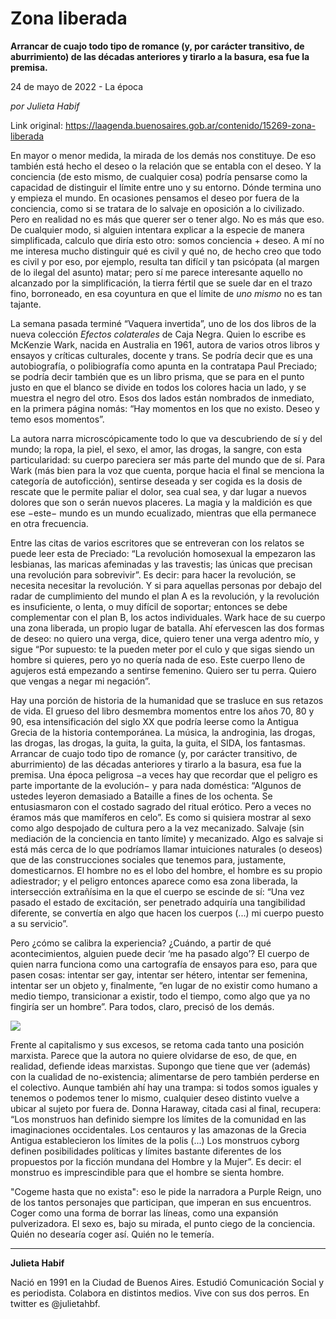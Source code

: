 # Zona liberada

**Arrancar de cuajo todo tipo de romance (y, por carácter transitivo, de aburrimiento) de las décadas anteriores y tirarlo a la basura, esa fue la premisa.**

24 de mayo de 2022 - La época

_por Julieta Habif_

Link original: https://laagenda.buenosaires.gob.ar/contenido/15269-zona-liberada



En mayor o menor medida, la mirada de los demás nos constituye. De eso también está hecho el deseo o la relación que se entabla con el deseo. Y la conciencia (de esto mismo, de cualquier cosa) podría pensarse como la capacidad de distinguir el límite entre uno y su entorno. Dónde termina uno y empieza el mundo. En ocasiones pensamos el deseo por fuera de la conciencia, como si se tratara de lo salvaje en oposición a lo civilizado. Pero en realidad no es más que querer ser o tener algo. No es más que eso. De cualquier modo, si alguien intentara explicar a la especie de manera simplificada, calculo que diría esto otro: somos conciencia + deseo. A mí no me interesa mucho distinguir qué es civil y qué no, de hecho creo que todo es civil y por eso, por ejemplo, resulta tan difícil y tan psicópata (al margen de lo ilegal del asunto) matar; pero sí me parece interesante aquello no alcanzado por la simplificación, la tierra fértil que se suele dar en el trazo fino, borroneado, en esa coyuntura en que el límite de *uno mismo* no es tan tajante.




La semana pasada terminé “Vaquera invertida”, uno de los dos libros de la nueva colección *Efectos colaterales* de Caja Negra. Quien lo escribe es McKenzie Wark, nacida en Australia en 1961, autora de varios otros libros y ensayos y críticas culturales, docente y trans. Se podría decir que es una autobiografía, o polibiografía como apunta en la contratapa Paul Preciado; se podría decir también que es un libro prisma, que se para en el punto justo en que el blanco se divide en todos los colores hacia un lado, y se muestra el negro del otro. Esos dos lados están nombrados de inmediato, en la primera página nomás: “Hay momentos en los que no existo. Deseo y temo esos momentos”.




La autora narra microscópicamente todo lo que va descubriendo de sí y del mundo; la ropa, la piel, el sexo, el amor, las drogas, la sangre, con esta particularidad: su cuerpo pareciera ser más parte del mundo que de sí. Para Wark (más bien para la voz que cuenta, porque hacia el final se menciona la categoría de autoficción), sentirse deseada y ser cogida es la dosis de rescate que le permite paliar el dolor, sea cual sea, y dar lugar a nuevos dolores que son o serán nuevos placeres. La magia y la maldición es que ese −este− mundo es un mundo ecualizado, mientras que ella permanece en otra frecuencia.




Entre las citas de varios escritores que se entreveran con los relatos se puede leer esta de Preciado: “La revolución homosexual la empezaron las lesbianas, las maricas afeminadas y las travestis; las únicas que precisan una revolución para sobrevivir”. Es decir: para hacer la revolución, se necesita necesitar la revolución. Y si para aquellas personas por debajo del radar de cumplimiento del mundo el plan A es la revolución, y la revolución es insuficiente, o lenta, o muy difícil de soportar; entonces se debe complementar con el plan B, los actos individuales. Wark hace de su cuerpo una zona liberada, un propio lugar de batalla. Ahí efervescen las dos formas de deseo: no quiero una verga, dice, quiero tener una verga adentro mío, y sigue “Por supuesto: te la pueden meter por el culo y que sigas siendo un hombre si quieres, pero yo no quería nada de eso. Este cuerpo lleno de agujeros está empezando a sentirse femenino. Quiero ser tu perra. Quiero que vengas a negar mi negación”.




Hay una porción de historia de la humanidad que se trasluce en sus retazos de vida. El grueso del libro desmembra momentos entre los años 70, 80 y 90, esa intensificación del siglo XX que podría leerse como la Antigua Grecia de la historia contemporánea. La música, la androginia, las drogas, las drogas, las drogas, la guita, la guita, la guita, el SIDA, los fantasmas. Arrancar de cuajo todo tipo de romance (y, por carácter transitivo, de aburrimiento) de las décadas anteriores y tirarlo a la basura, esa fue la premisa. Una época peligrosa −a veces hay que recordar que el peligro es parte importante de la evolución− y para nada doméstica: “Algunos de ustedes leyeron demasiado a Bataille a fines de los ochenta. Se entusiasmaron con el costado sagrado del ritual erótico. Pero a veces no éramos más que mamíferos en celo”. Es como si quisiera mostrar al sexo como algo despojado de cultura pero a la vez mecanizado. Salvaje (sin mediación de la conciencia en tanto límite) y mecanizado. Algo es salvaje si está más cerca de lo que podríamos llamar intuiciones naturales (o deseos) que de las construcciones sociales que tenemos para, justamente, domesticarnos. El hombre no es el lobo del hombre, el hombre es su propio adiestrador; y el peligro entonces aparece como esa zona liberada, la intersección extrañísima en la que el cuerpo se escinde de sí: “Una vez pasado el estado de excitación, ser penetrado adquiría una tangibilidad diferente, se convertía en algo que hacen los cuerpos (...) mi cuerpo puesto a su servicio”.




Pero ¿cómo se calibra la experiencia? ¿Cuándo, a partir de qué acontecimientos, alguien puede decir ‘me ha pasado algo’? El cuerpo de quien narra funciona como una cartografía de ensayos para eso, para que pasen cosas: intentar ser gay, intentar ser hétero, intentar ser femenina, intentar ser un objeto y, finalmente, “en lugar de no existir como humano a medio tiempo, transicionar a existir, todo el tiempo, como algo que ya no fingiría ser un hombre”. Para todos, claro, precisó de los demás.




![](https://cdn.feater.me/files/images/250122/f5bce25e-77df-4734-b423-1679d2094bbf.jpg)




Frente al capitalismo y sus excesos, se retoma cada tanto una posición marxista. Parece que la autora no quiere olvidarse de eso, de que, en realidad, defiende ideas marxistas. Supongo que tiene que ver (además) con la cualidad de no-existencia; alimentarse de pero también perderse en el colectivo. Aunque también ahí hay una trampa: si todos somos iguales y tenemos o podemos tener lo mismo, cualquier deseo distinto vuelve a ubicar al sujeto por fuera de. Donna Haraway, citada casi al final, recupera: “Los monstruos han definido siempre los límites de la comunidad en las imaginaciones occidentales. Los centauros y las amazonas de la Grecia Antigua establecieron los límites de la polis (...) Los monstruos cyborg definen posibilidades políticas y límites bastante diferentes de los propuestos por la ficción mundana del Hombre y la Mujer”. Es decir: el monstruo es imprescindible para que el hombre se sienta hombre.




"Cogeme hasta que no exista": eso le pide la narradora a Purple Reign, uno de los tantos personajes que participan, que imperan en sus encuentros. Coger como una forma de borrar las líneas, como una expansión pulverizadora. El sexo es, bajo su mirada, el punto ciego de la conciencia. Quién no desearía coger así. Quién no le temería.




---




**Julieta Habif**




Nació en 1991 en la Ciudad de Buenos Aires. Estudió Comunicación Social y es periodista. Colabora en distintos medios. Vive con sus dos perros. En twitter es @julietahbf.



